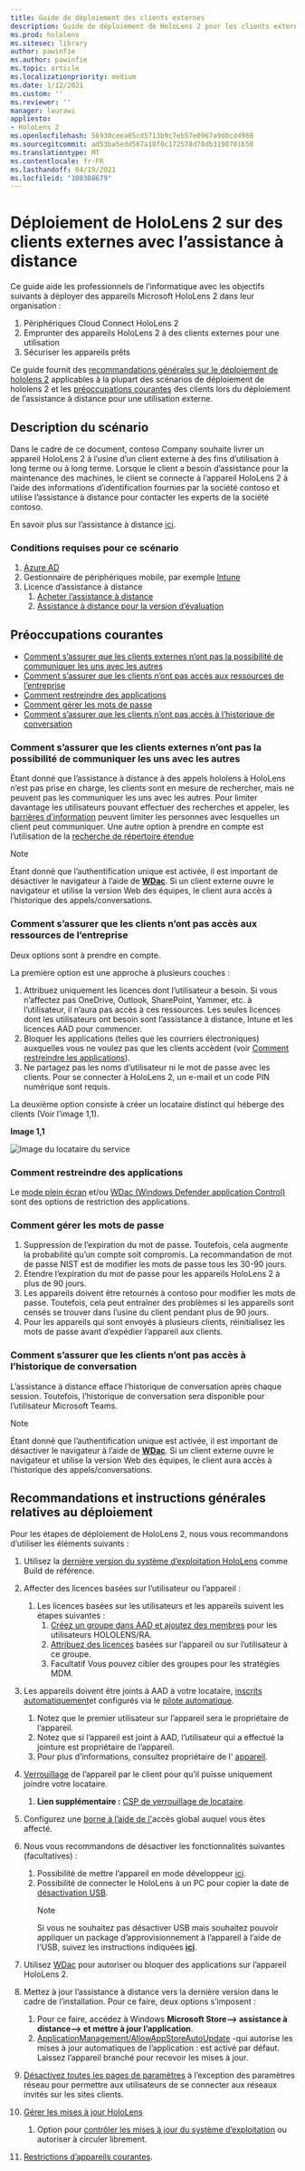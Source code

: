 ```yaml
---
title: Guide de déploiement des clients externes
description: Guide de déploiement de HoloLens 2 pour les clients externes (avec l’assistance à distance à titre d’exemple)
ms.prod: hololens
ms.sitesec: library
author: pawinfie
ms.author: pawinfie
ms.topic: article
ms.localizationpriority: medium
ms.date: 1/12/2021
ms.custom: ''
ms.reviewer: ''
manager: laurawi
appliesto:
- HoloLens 2
ms.openlocfilehash: 56930ceea05cd5713b9c7eb57e0967a9d0cd4988
ms.sourcegitcommit: ad53ba5edd567a18f0c172578d78db3190701650
ms.translationtype: MT
ms.contentlocale: fr-FR
ms.lasthandoff: 04/19/2021
ms.locfileid: "108308679"
---
```

# <a name="deploying-hololens-2-to-external-clients-with-remote-assist"></a>Déploiement de HoloLens 2 sur des clients externes avec l’assistance à distance

Ce guide aide les professionnels de l’informatique avec les objectifs suivants à déployer des appareils Microsoft HoloLens 2 dans leur organisation :

1. Périphériques Cloud Connect HoloLens 2
1. Emprunter des appareils HoloLens 2 à des clients externes pour une utilisation
1. Sécuriser les appareils prêts

Ce guide fournit des [recommandations générales sur le déploiement de hololens 2](#general-deployment-recommendations-and-instructions) applicables à la plupart des scénarios de déploiement de hololens 2 et les [préoccupations courantes](#common-concerns) des clients lors du déploiement de l’assistance à distance pour une utilisation externe.

## <a name="scenario-description"></a>Description du scénario

Dans le cadre de ce document, contoso Company souhaite livrer un appareil HoloLens 2 à l’usine d’un client externe à des fins d’utilisation à long terme ou à long terme. Lorsque le client a besoin d’assistance pour la maintenance des machines, le client se connecte à l’appareil HoloLens 2 à l’aide des informations d’identification fournies par la société contoso et utilise l’assistance à distance pour contacter les experts de la société contoso.

En savoir plus sur l’assistance à distance [ici](https://docs.microsoft.com/hololens/hololens2-cloud-connected-overview#learn-about-remote-assist).

### <a name="requirements-for-this-scenario"></a>Conditions requises pour ce scénario

1. [Azure AD](https://docs.microsoft.com/azure/active-directory/fundamentals/active-directory-whatis)
1. Gestionnaire de périphériques mobile, par exemple [Intune](https://docs.microsoft.com/mem/intune/fundamentals/free-trial-sign-up)
1. Licence d’assistance à distance
    1. [Acheter l’assistance à distance](https://docs.microsoft.com/dynamics365/mixed-reality/remote-assist/buy-remote-assist)
    1. [Assistance à distance pour la version d’évaluation](https://docs.microsoft.com/dynamics365/mixed-reality/remote-assist/try-remote-assist)

## <a name="common-concerns"></a>Préoccupations courantes

- [Comment s’assurer que les clients externes n’ont pas la possibilité de communiquer les uns avec les autres](#how-to-ensure-that-external-clients-do-not-have-the-ability-to-communicate-with-one-another)
- [Comment s’assurer que les clients n’ont pas accès aux ressources de l’entreprise](#how-to-ensure-that-clients-do-not-have-access-to-company-resources)
- [Comment restreindre des applications](#how-to-restrict-apps)
- [Comment gérer les mots de passe](#how-to-manage-passwords)
- [Comment s’assurer que les clients n’ont pas accès à l’historique de conversation](#how-to-ensure-that-clients-do-not-have-access-to-chat-history)

### <a name="how-to-ensure-that-external-clients-do-not-have-the-ability-to-communicate-with-one-another"></a>Comment s’assurer que les clients externes n’ont pas la possibilité de communiquer les uns avec les autres

Étant donné que l’assistance à distance à des appels hololens à HoloLens n’est pas prise en charge, les clients sont en mesure de rechercher, mais ne peuvent pas les communiquer les uns avec les autres. Pour limiter davantage les utilisateurs pouvant effectuer des recherches et appeler, les  [barrières d’information](https://docs.microsoft.com/microsoft-365/compliance/information-barriers?view=o365-worldwide) peuvent limiter les personnes avec lesquelles un client peut communiquer. Une autre option à prendre en compte est l’utilisation de la [recherche de répertoire étendue](https://docs.microsoft.com/MicrosoftTeams/teams-scoped-directory-search)

 > [!NOTE]
> Étant donné que l’authentification unique est activée, il est important de désactiver le navigateur à l’aide de [**WDac**](https://docs.microsoft.com/hololens/windows-defender-application-control-wdac). Si un client externe ouvre le navigateur et utilise la version Web des équipes, le client aura accès à l’historique des appels/conversations.

### <a name="how-to-ensure-that-clients-do-not-have-access-to-company-resources"></a>Comment s’assurer que les clients n’ont pas accès aux ressources de l’entreprise

Deux options sont à prendre en compte.

La première option est une approche à plusieurs couches :

1. Attribuez uniquement les licences dont l’utilisateur a besoin. Si vous n’affectez pas OneDrive, Outlook, SharePoint, Yammer, etc. à l’utilisateur, il n’aura pas accès à ces ressources. Les seules licences dont les utilisateurs ont besoin sont l’assistance à distance, Intune et les licences AAD pour commencer.
1. Bloquer les applications (telles que les courriers électroniques) auxquelles vous ne voulez pas que les clients accèdent (voir [Comment restreindre les applications](#how-to-restrict-apps)).
1. Ne partagez pas les noms d’utilisateur ni le mot de passe avec les clients. Pour se connecter à HoloLens 2, un e-mail et un code PIN numérique sont requis.

La deuxième option consiste à créer un locataire distinct qui héberge des clients (Voir l’image 1,1).

**Image 1,1**

![Image du locataire du service](./images/hololens-service-tenant-image.png)

### <a name="how-to-restrict-apps"></a>Comment restreindre des applications

Le [mode plein écran](https://docs.microsoft.com/hololens/hololens-kiosk) et/ou [WDac (Windows Defender application Control)](https://docs.microsoft.com/hololens/windows-defender-application-control-wdac) sont des options de restriction des applications.

### <a name="how-to-manage-passwords"></a>Comment gérer les mots de passe

1. Suppression de l’expiration du mot de passe. Toutefois, cela augmente la probabilité qu’un compte soit compromis. La recommandation de mot de passe NIST est de modifier les mots de passe tous les 30-90 jours.
1. Étendre l’expiration du mot de passe pour les appareils HoloLens 2 à plus de 90 jours.
1. Les appareils doivent être retournés à contoso pour modifier les mots de passe. Toutefois, cela peut entraîner des problèmes si les appareils sont censés se trouver dans l’usine du client pendant plus de 90 jours.  
1. Pour les appareils qui sont envoyés à plusieurs clients, réinitialisez les mots de passe avant d’expédier l’appareil aux clients.

### <a name="how-to-ensure-that-clients-do-not-have-access-to-chat-history"></a>Comment s’assurer que les clients n’ont pas accès à l’historique de conversation

L’assistance à distance efface l’historique de conversation après chaque session. Toutefois, l’historique de conversation sera disponible pour l’utilisateur Microsoft Teams.

> [!NOTE]
> Étant donné que l’authentification unique est activée, il est important de désactiver le navigateur à l’aide de [**WDac**](https://docs.microsoft.com/hololens/windows-defender-application-control-wdac). Si un client externe ouvre le navigateur et utilise la version Web des équipes, le client aura accès à l’historique des appels/conversations.

## <a name="general-deployment-recommendations-and-instructions"></a>Recommandations et instructions générales relatives au déploiement

Pour les étapes de déploiement de HoloLens 2, nous vous recommandons d’utiliser les éléments suivants :

1. Utilisez la [dernière version du système d’exploitation HoloLens](https://aka.ms/hololens2download) comme Build de référence.
1. Affecter des licences basées sur l’utilisateur ou l’appareil :
    1. Les licences basées sur les utilisateurs et les appareils suivent les étapes suivantes :
        1. [Créez un groupe dans AAD et ajoutez des membres](https://docs.microsoft.com/azure/active-directory/fundamentals/active-directory-groups-create-azure-portal#create-a-basic-group-and-add-members) pour les utilisateurs HOLOLENS/RA.
        1. [Attribuez des licences](https://docs.microsoft.com/azure/active-directory/enterprise-users/licensing-groups-assign#:~:text=In%20this%20article%201%20Assign%20the%20required%20licenses,3%20Check%20for%20license%20problems%20and%20resolve%20them) basées sur l’appareil ou sur l’utilisateur à ce groupe.
        1. Facultatif Vous pouvez cibler des groupes pour les stratégies MDM.

1. Les appareils doivent être joints à AAD à votre locataire, [inscrits automatiquement](https://docs.microsoft.com/hololens/hololens-enroll-mdm#auto-enrollment-in-mdm)et configurés via le [pilote automatique](https://docs.microsoft.com/hololens/hololens2-autopilot).
    1. Notez que le premier utilisateur sur l’appareil sera le propriétaire de l’appareil.
    1. Notez que si l’appareil est joint à AAD, l’utilisateur qui a effectué la jointure est propriétaire de l’appareil.
    1. Pour plus d’informations, consultez propriétaire de l' [appareil](https://docs.microsoft.com/hololens/security-adminless-os#device-owner).
1. [Verrouillage](https://docs.microsoft.com/hololens/hololens-release-notes#tenantlockdown-csp-and-autopilot) de l’appareil par le client pour qu’il puisse uniquement joindre votre locataire.
    1. **Lien supplémentaire :** [CSP de verrouillage de locataire](https://docs.microsoft.com/windows/client-management/mdm/tenantlockdown-csp).
1. Configurez une [borne à l’aide de l'](https://docs.microsoft.com/hololens/hololens-global-assigned-access-kiosk)accès global auquel vous êtes affecté.
1. Nous vous recommandons de désactiver les fonctionnalités suivantes (facultatives) :
    1. Possibilité de mettre l’appareil en mode développeur [ici](https://docs.microsoft.com/windows/client-management/mdm/policy-csp-applicationmanagement#applicationmanagement-allowdeveloperunlock).
    1. Possibilité de connecter le HoloLens à un PC pour copier la date de [désactivation USB](https://docs.microsoft.com/windows/client-management/mdm/policy-csp-connectivity#connectivity-allowusbconnection).
       > [!NOTE]
        > Si vous ne souhaitez pas désactiver USB mais souhaitez pouvoir appliquer un package d’approvisionnement à l’appareil à l’aide de l’USB, suivez les instructions indiquées [**ici**](https://docs.microsoft.com/windows/client-management/mdm/policy-csp-security#security-allowaddprovisioningpackage).

1. Utilisez [WDac](https://docs.microsoft.com/hololens/windows-defender-application-control-wdac) pour autoriser ou bloquer des applications sur l’appareil HoloLens 2.
1. Mettez à jour l’assistance à distance vers la dernière version dans le cadre de l’installation. Pour ce faire, deux options s’imposent :
    1. Pour ce faire, accédez à Windows **Microsoft Store--> assistance à distance--> et mettre à jour l’application**.
    1. [ApplicationManagement/AllowAppStoreAutoUpdate](https://docs.microsoft.com/windows/client-management/mdm/policy-csp-applicationmanagement#applicationmanagement-allowappstoreautoupdate) -qui autorise les mises à jour automatiques de l’application : est activé par défaut. Laissez l’appareil branché pour recevoir les mises à jour.
1. [Désactivez toutes les pages de paramètres](https://docs.microsoft.com/hololens/settings-uri-list) à l’exception des paramètres réseau pour permettre aux utilisateurs de se connecter aux réseaux invités sur les sites clients.
1. [Gérer les mises à jour HoloLens](https://docs.microsoft.com/hololens/hololens-updates)
    1. Option pour [contrôler les mises à jour du système d’exploitation](https://docs.microsoft.com/mem/intune/protect/windows-update-for-business-configure#create-and-assign-update-rings) ou autoriser à circuler librement.
1. [Restrictions d’appareils courantes](https://docs.microsoft.com/hololens/hololens-common-device-restrictions).
